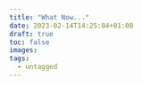 ```yaml
---
title: "What Now..."
date: 2023-02-14T14:25:04+01:00
draft: true
toc: false
images:
tags:
  - untagged
---
```

